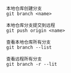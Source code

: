 ```
本地仓库创建分支
git branch <name>
```

```
本地仓库分支提交到远程
git push origin <name>
```

```
查看本地仓库所有分支
git branch --list
```

```
查看远程所有分支
git branch -r --lit
```
